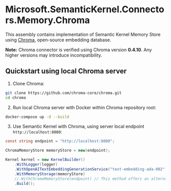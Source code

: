 # Microsoft.SemanticKernel.Connectors.Memory.Chroma

This assembly contains implementation of Semantic Kernel Memory Store using [Chroma](https://docs.trychroma.com/), open-source embedding database.

**Note:** Chroma connector is verified using Chroma version **0.4.10**. Any higher versions may introduce incompatibility.

## Quickstart using local Chroma server

1. Clone Chroma:

```bash
git clone https://github.com/chroma-core/chroma.git
cd chroma
```

2. Run local Chroma server with Docker within Chroma repository root:

```bash
docker-compose up -d --build
```

3. Use Semantic Kernel with Chroma, using server local endpoint `http://localhost:8000`:
```csharp
const string endpoint = "http://localhost:8000";

ChromaMemoryStore memoryStore = new(endpoint);

Kernel kernel = new KernelBuilder()
    .WithLogger(logger)
    .WithOpenAITextEmbeddingGenerationService("text-embedding-ada-002", "OPENAI_API_KEY")
    .WithMemoryStorage(memoryStore)
    //.WithChromaMemoryStore(endpoint) // This method offers an alternative approach to registering Chroma memory store.
    .Build();
```
